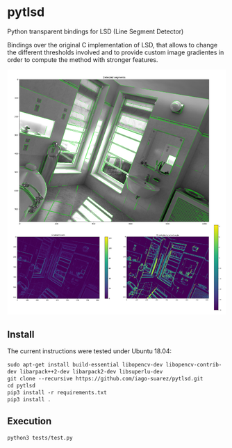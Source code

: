 # pytlsd
Python transparent bindings for LSD (Line Segment Detector)

Bindings over the original C implementation of LSD, that allows to change the different thresholds involved and to provide custom image gradientes in order to compute the method with stronger features.

![](resources/example.jpg)

## Install
The current instructions were tested under Ubuntu 18.04:

```
sudo apt-get install build-essential libopencv-dev libopencv-contrib-dev libarpack++2-dev libarpack2-dev libsuperlu-dev
git clone --recursive https://github.com/iago-suarez/pytlsd.git
cd pytlsd
pip3 install -r requirements.txt
pip3 install .
```

## Execution

```
python3 tests/test.py
```
